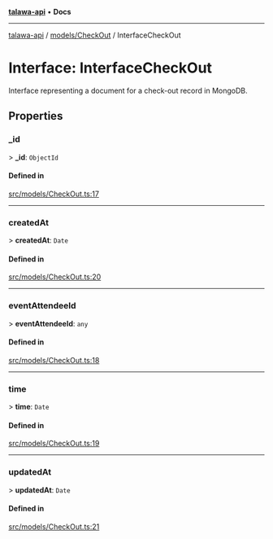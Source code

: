 [**talawa-api**](../../../README.md) • **Docs**

***

[talawa-api](../../../modules.md) / [models/CheckOut](../README.md) / InterfaceCheckOut

# Interface: InterfaceCheckOut

Interface representing a document for a check-out record in MongoDB.

## Properties

### \_id

\> **\_id**: `ObjectId`

#### Defined in

[src/models/CheckOut.ts:17](https://github.com/PalisadoesFoundation/talawa-api/blob/c952c7a3bfd4b8b910fbae10313f5402ade5a9d4/src/models/CheckOut.ts#L17)

***

### createdAt

\> **createdAt**: `Date`

#### Defined in

[src/models/CheckOut.ts:20](https://github.com/PalisadoesFoundation/talawa-api/blob/c952c7a3bfd4b8b910fbae10313f5402ade5a9d4/src/models/CheckOut.ts#L20)

***

### eventAttendeeId

\> **eventAttendeeId**: `any`

#### Defined in

[src/models/CheckOut.ts:18](https://github.com/PalisadoesFoundation/talawa-api/blob/c952c7a3bfd4b8b910fbae10313f5402ade5a9d4/src/models/CheckOut.ts#L18)

***

### time

\> **time**: `Date`

#### Defined in

[src/models/CheckOut.ts:19](https://github.com/PalisadoesFoundation/talawa-api/blob/c952c7a3bfd4b8b910fbae10313f5402ade5a9d4/src/models/CheckOut.ts#L19)

***

### updatedAt

\> **updatedAt**: `Date`

#### Defined in

[src/models/CheckOut.ts:21](https://github.com/PalisadoesFoundation/talawa-api/blob/c952c7a3bfd4b8b910fbae10313f5402ade5a9d4/src/models/CheckOut.ts#L21)

